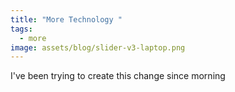 ```yaml
---
title: "More Technology "
tags:
  - more
image: assets/blog/slider-v3-laptop.png
---
```

I've been trying to create this change since morning
